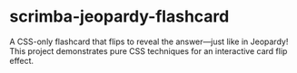 # scrimba-jeopardy-flashcard
A CSS-only flashcard that flips to reveal the answer—just like in Jeopardy! This project demonstrates pure CSS techniques for an interactive card flip effect.
